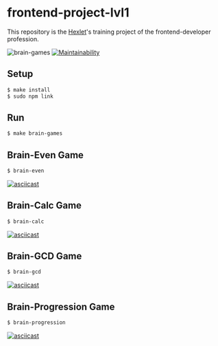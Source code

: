 # frontend-project-lvl1

This repository is the [Hexlet](https://ru.hexlet.io/professions/frontend/projects/44)'s training project of the frontend-developer profession.

![brain-games](https://github.com/alex-yevs/frontend-project-lvl1/workflows/brain-games/badge.svg)
[![Maintainability](https://api.codeclimate.com/v1/badges/3e99187cfd253aa63442/maintainability)](https://codeclimate.com/github/alex-yevs/frontend-project-lvl1/maintainability)

## Setup

```sh
$ make install
$ sudo npm link
```
## Run

```sh
$ make brain-games
```


## Brain-Even Game

```sh
$ brain-even
```
[![asciicast](https://asciinema.org/a/RvXZ6AKUu2GLl8wW8ydQDPQXD.svg)](https://asciinema.org/a/RvXZ6AKUu2GLl8wW8ydQDPQXD)


## Brain-Calc Game

```sh
$ brain-calc
```
[![asciicast](https://asciinema.org/a/aR2T9VwhUwjbAtzKHAcidJLDU.svg)](https://asciinema.org/a/aR2T9VwhUwjbAtzKHAcidJLDU)


## Brain-GCD Game

```sh
$ brain-gcd
```
[![asciicast](https://asciinema.org/a/toTRmFTlNLvjmZe1V7LPSeelY.svg)](https://asciinema.org/a/toTRmFTlNLvjmZe1V7LPSeelY)


## Brain-Progression Game

```sh
$ brain-progression
```
[![asciicast](https://asciinema.org/a/NvoajKNpYW1Ei2Wz9DITQoq8i.svg)](https://asciinema.org/a/NvoajKNpYW1Ei2Wz9DITQoq8i)